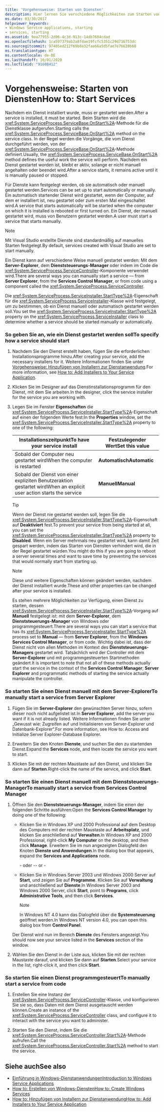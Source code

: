 ```yaml
---
title: 'Vorgehensweise: Starten von Diensten'
description: Hier lernen Sie verschiedene Möglichkeiten zum Starten von Diensten kennen. Nachdem ein Dienst installiert wurde, muss er gestartet werden. Beim Starten wird die „OnStart“-Methode für die Dienstklasse aufgerufen.
ms.date: 03/30/2017
helpviewer_keywords:
- Windows Service applications, starting
- services, starting
ms.assetid: 9ea77955-2d96-4c3d-913c-14db7604cdad
ms.openlocfilehash: 1ca597379ab2a8fdae19fcfc5351c29d716753dc
ms.sourcegitcommit: 97405ed212f69b0a32faa66a5d5fae7e76628b68
ms.translationtype: HT
ms.contentlocale: de-DE
ms.lasthandoff: 10/01/2020
ms.locfileid: "91608412"
---
```

# <a name="how-to-start-services"></a><span data-ttu-id="a4f84-105">Vorgehensweise: Starten von Diensten</span><span class="sxs-lookup"><span data-stu-id="a4f84-105">How to: Start Services</span></span>

<span data-ttu-id="a4f84-106">Nachdem ein Dienst installiert wurde, muss er gestartet werden.</span><span class="sxs-lookup"><span data-stu-id="a4f84-106">After a service is installed, it must be started.</span></span> <span data-ttu-id="a4f84-107">Beim Starten wird die <xref:System.ServiceProcess.ServiceBase.OnStart%2A>-Methode für die Dienstklasse aufgerufen.</span><span class="sxs-lookup"><span data-stu-id="a4f84-107">Starting calls the <xref:System.ServiceProcess.ServiceBase.OnStart%2A> method on the service class.</span></span> <span data-ttu-id="a4f84-108">In der Regel werden die Vorgänge, die vom Dienst durchgeführt werden, von der <xref:System.ServiceProcess.ServiceBase.OnStart%2A>-Methode definiert.</span><span class="sxs-lookup"><span data-stu-id="a4f84-108">Usually, the <xref:System.ServiceProcess.ServiceBase.OnStart%2A> method defines the useful work the service will perform.</span></span> <span data-ttu-id="a4f84-109">Nachdem ein Dienst gestartet worden ist, bleibt er aktiv, solange er nicht manuell angehalten oder beendet wird.</span><span class="sxs-lookup"><span data-stu-id="a4f84-109">After a service starts, it remains active until it is manually paused or stopped.</span></span>

<span data-ttu-id="a4f84-110">Für Dienste kann festgelegt werden, ob sie automatisch oder manuell gestartet werden.</span><span class="sxs-lookup"><span data-stu-id="a4f84-110">Services can be set up to start automatically or manually.</span></span> <span data-ttu-id="a4f84-111">Ein automatisch startender Dienst wird gestartet, wenn der Computer, auf dem er installiert ist, neu gestartet oder zum ersten Mal eingeschaltet wird.</span><span class="sxs-lookup"><span data-stu-id="a4f84-111">A service that starts automatically will be started when the computer on which it is installed is rebooted or first turned on.</span></span> <span data-ttu-id="a4f84-112">Ein Dienst, der manuell gestartet wird, muss von Benutzern gestartet werden.</span><span class="sxs-lookup"><span data-stu-id="a4f84-112">A user must start a service that starts manually.</span></span>

> [!NOTE]
> <span data-ttu-id="a4f84-113">Mit Visual Studio erstellte Dienste sind standardmäßig auf manuelles Starten festgelegt.</span><span class="sxs-lookup"><span data-stu-id="a4f84-113">By default, services created with Visual Studio are set to start manually.</span></span>

<span data-ttu-id="a4f84-114">Ein Dienst kann auf verschiedene Weise manuell gestartet werden: Mit dem **Server-Explorer**, dem **Dienststeuerungs-Manager** oder indem im Code die <xref:System.ServiceProcess.ServiceController>-Komponente verwendet wird.</span><span class="sxs-lookup"><span data-stu-id="a4f84-114">There are several ways you can manually start a service — from **Server Explorer**, from the **Services Control Manager**, or from code using a component called the <xref:System.ServiceProcess.ServiceController>.</span></span>

<span data-ttu-id="a4f84-115">Die <xref:System.ServiceProcess.ServiceInstaller.StartType%2A>-Eigenschaft für die <xref:System.ServiceProcess.ServiceInstaller>-Klasse wird festgelegt, um zu bestimmen, ob ein Dienst manuell oder automatisch gestartet werden soll.</span><span class="sxs-lookup"><span data-stu-id="a4f84-115">You set the <xref:System.ServiceProcess.ServiceInstaller.StartType%2A> property on the <xref:System.ServiceProcess.ServiceInstaller> class to determine whether a service should be started manually or automatically.</span></span>

### <a name="to-specify-how-a-service-should-start"></a><span data-ttu-id="a4f84-116">So geben Sie an, wie ein Dienst gestartet werden soll</span><span class="sxs-lookup"><span data-stu-id="a4f84-116">To specify how a service should start</span></span>

1. <span data-ttu-id="a4f84-117">Nachdem Sie den Dienst erstellt haben, fügen Sie die erforderlichen Installationsprogramme hinzu.</span><span class="sxs-lookup"><span data-stu-id="a4f84-117">After creating your service, add the necessary installers for it.</span></span> <span data-ttu-id="a4f84-118">Weitere Informationen finden Sie unter [Vorgehensweise: Hinzufügen von Installern zur Dienstanwendung](how-to-add-installers-to-your-service-application.md).</span><span class="sxs-lookup"><span data-stu-id="a4f84-118">For more information, see [How to: Add Installers to Your Service Application](how-to-add-installers-to-your-service-application.md).</span></span>

2. <span data-ttu-id="a4f84-119">Klicken Sie im Designer auf das Dienstinstallationsprogramm für den Dienst, mit dem Sie arbeiten.</span><span class="sxs-lookup"><span data-stu-id="a4f84-119">In the designer, click the service installer for the service you are working with.</span></span>

3. <span data-ttu-id="a4f84-120">Legen Sie im Fenster **Eigenschaften** die <xref:System.ServiceProcess.ServiceInstaller.StartType%2A>-Eigenschaft auf einen der folgenden Werte fest:</span><span class="sxs-lookup"><span data-stu-id="a4f84-120">In the **Properties** window, set the <xref:System.ServiceProcess.ServiceInstaller.StartType%2A> property to one of the following:</span></span>

    |<span data-ttu-id="a4f84-121">Installationszeitpunkt</span><span class="sxs-lookup"><span data-stu-id="a4f84-121">To have your service install</span></span>|<span data-ttu-id="a4f84-122">Festzulegender Wert</span><span class="sxs-lookup"><span data-stu-id="a4f84-122">Set this value</span></span>|
    |----------------------------------|--------------------|
    |<span data-ttu-id="a4f84-123">Sobald der Computer neu gestartet wird</span><span class="sxs-lookup"><span data-stu-id="a4f84-123">When the computer is restarted</span></span>|<span data-ttu-id="a4f84-124">**Automatisch**</span><span class="sxs-lookup"><span data-stu-id="a4f84-124">**Automatic**</span></span>|
    |<span data-ttu-id="a4f84-125">Sobald der Dienst von einer expliziten Benutzeraktion gestartet wird</span><span class="sxs-lookup"><span data-stu-id="a4f84-125">When an explicit user action starts the service</span></span>|<span data-ttu-id="a4f84-126">**Manuell**</span><span class="sxs-lookup"><span data-stu-id="a4f84-126">**Manual**</span></span>|

    > [!TIP]
    > <span data-ttu-id="a4f84-127">Wenn der Dienst nie gestartet werden soll, legen Sie die <xref:System.ServiceProcess.ServiceInstaller.StartType%2A>-Eigenschaft auf **Deaktiviert** fest.</span><span class="sxs-lookup"><span data-stu-id="a4f84-127">To prevent your service from being started at all, you can set the <xref:System.ServiceProcess.ServiceInstaller.StartType%2A> property to **Disabled**.</span></span> <span data-ttu-id="a4f84-128">Wenn ein Server mehrmals neu gestartet wird, kann damit Zeit gespart werden, indem das Starten von Diensten verhindert wird, die in der Regel gestartet würden.</span><span class="sxs-lookup"><span data-stu-id="a4f84-128">You might do this if you are going to reboot a server several times and want to save time by preventing the services that would normally start from starting up.</span></span>

    > [!NOTE]
    > <span data-ttu-id="a4f84-129">Diese und weitere Eigenschaften können geändert werden, nachdem der Dienst installiert wurde.</span><span class="sxs-lookup"><span data-stu-id="a4f84-129">These and other properties can be changed after your service is installed.</span></span>

    <span data-ttu-id="a4f84-130">Es stehen mehrere Möglichkeiten zur Verfügung, einen Dienst zu starten, dessen <xref:System.ServiceProcess.ServiceInstaller.StartType%2A>-Vorgang auf **Manuell** festgelegt ist: mit dem **Server-Explorer**, dem **Dienststeuerungs-Manager** von Windows oder programmgesteuert.</span><span class="sxs-lookup"><span data-stu-id="a4f84-130">There are several ways you can start a service that has its <xref:System.ServiceProcess.ServiceInstaller.StartType%2A> process set to **Manual** — from **Server Explorer**, from the **Windows Services Control Manager**, or from code.</span></span> <span data-ttu-id="a4f84-131">Wichtig dabei ist, dass der Dienst nicht von allen Methoden im Kontext des **Dienststeuerungs-Managers** gestartet wird. Tatsächlich wird der Controller mit dem **Server-Explorer** und mit programmgesteuerten Startmethoden geändert.</span><span class="sxs-lookup"><span data-stu-id="a4f84-131">It is important to note that not all of these methods actually start the service in the context of the **Services Control Manager**; **Server Explorer** and programmatic methods of starting the service actually manipulate the controller.</span></span>

### <a name="to-manually-start-a-service-from-server-explorer"></a><span data-ttu-id="a4f84-132">So starten Sie einen Dienst manuell mit dem Server-Explorer</span><span class="sxs-lookup"><span data-stu-id="a4f84-132">To manually start a service from Server Explorer</span></span>

1. <span data-ttu-id="a4f84-133">Fügen Sie im **Server-Explorer** den gewünschten Server hinzu, sofern dieser noch nicht aufgelistet ist.</span><span class="sxs-lookup"><span data-stu-id="a4f84-133">In **Server Explorer**, add the server you want if it is not already listed.</span></span> <span data-ttu-id="a4f84-134">Weitere Informationen finden Sie unter „Gewusst wie: Zugreifen auf und Initialisieren von Server-Explorer und Datenbank-Explorer“.</span><span class="sxs-lookup"><span data-stu-id="a4f84-134">For more information, see How to: Access and Initialize Server Explorer-Database Explorer.</span></span>

2. <span data-ttu-id="a4f84-135">Erweitern Sie den Knoten **Dienste**, und suchen Sie den zu startenden Dienst.</span><span class="sxs-lookup"><span data-stu-id="a4f84-135">Expand the **Services** node, and then locate the service you want to start.</span></span>

3. <span data-ttu-id="a4f84-136">Klicken Sie mit der rechten Maustaste auf den Dienst, und klicken Sie dann auf **Starten**.</span><span class="sxs-lookup"><span data-stu-id="a4f84-136">Right-click the name of the service, and click **Start**.</span></span>

### <a name="to-manually-start-a-service-from-services-control-manager"></a><span data-ttu-id="a4f84-137">So starten Sie einen Dienst manuell mit dem Dienststeuerungs-Manager</span><span class="sxs-lookup"><span data-stu-id="a4f84-137">To manually start a service from Services Control Manager</span></span>

1. <span data-ttu-id="a4f84-138">Öffnen Sie den **Dienststeuerungs-Manager**, indem Sie einen der folgenden Schritte ausführen:</span><span class="sxs-lookup"><span data-stu-id="a4f84-138">Open the **Services Control Manager** by doing one of the following:</span></span>

    - <span data-ttu-id="a4f84-139">Klicken Sie in Windows XP und 2000 Professional auf dem Desktop des Computers mit der rechten Maustaste auf **Arbeitsplatz**, und klicken Sie anschließend auf **Verwalten**.</span><span class="sxs-lookup"><span data-stu-id="a4f84-139">In Windows XP and 2000 Professional, right-click **My Computer** on the desktop, and then click **Manage**.</span></span> <span data-ttu-id="a4f84-140">Erweitern Sie im nun angezeigten Dialogfeld den Knoten **Dienste und Anwendungen**.</span><span class="sxs-lookup"><span data-stu-id="a4f84-140">In the dialog box that appears, expand the **Services and Applications** node.</span></span>

      <span data-ttu-id="a4f84-141">\- oder -</span><span class="sxs-lookup"><span data-stu-id="a4f84-141">\- or -</span></span>

    - <span data-ttu-id="a4f84-142">Klicken Sie in Windows Server 2003 und Windows 2000 Server auf **Start**, und zeigen Sie auf **Programme**. Klicken Sie auf **Verwaltung** und anschließend auf **Dienste**.</span><span class="sxs-lookup"><span data-stu-id="a4f84-142">In Windows Server 2003 and Windows 2000 Server, click **Start**, point to **Programs**, click **Administrative Tools**, and then click **Services**.</span></span>

      > [!NOTE]
      > <span data-ttu-id="a4f84-143">In Windows NT 4.0 kann das Dialogfeld über die **Systemsteuerung** geöffnet werden.</span><span class="sxs-lookup"><span data-stu-id="a4f84-143">In Windows NT version 4.0, you can open this dialog box from **Control Panel**.</span></span>

    <span data-ttu-id="a4f84-144">Der Dienst wird nun im Bereich **Dienste** des Fensters angezeigt.</span><span class="sxs-lookup"><span data-stu-id="a4f84-144">You should now see your service listed in the **Services** section of the window.</span></span>

2. <span data-ttu-id="a4f84-145">Wählen Sie den Dienst in der Liste aus, klicken Sie mit der rechten Maustaste darauf, und klicken Sie dann auf **Starten**.</span><span class="sxs-lookup"><span data-stu-id="a4f84-145">Select your service in the list, right-click it, and then click **Start**.</span></span>

### <a name="to-manually-start-a-service-from-code"></a><span data-ttu-id="a4f84-146">So starten Sie einen Dienst programmgesteuert</span><span class="sxs-lookup"><span data-stu-id="a4f84-146">To manually start a service from code</span></span>

1. <span data-ttu-id="a4f84-147">Erstellen Sie eine Instanz der <xref:System.ServiceProcess.ServiceController>-Klasse, und konfigurieren Sie sie so, dass Daten mit dem Dienst ausgetauscht werden können.</span><span class="sxs-lookup"><span data-stu-id="a4f84-147">Create an instance of the <xref:System.ServiceProcess.ServiceController> class, and configure it to interact with the service you want to administer.</span></span>

2. <span data-ttu-id="a4f84-148">Starten Sie den Dienst, indem Sie die <xref:System.ServiceProcess.ServiceController.Start%2A>-Methode aufrufen.</span><span class="sxs-lookup"><span data-stu-id="a4f84-148">Call the <xref:System.ServiceProcess.ServiceController.Start%2A> method to start the service.</span></span>

## <a name="see-also"></a><span data-ttu-id="a4f84-149">Siehe auch</span><span class="sxs-lookup"><span data-stu-id="a4f84-149">See also</span></span>

- [<span data-ttu-id="a4f84-150">Einführung in Windows-Dienstanwendungen</span><span class="sxs-lookup"><span data-stu-id="a4f84-150">Introduction to Windows Service Applications</span></span>](introduction-to-windows-service-applications.md)
- [<span data-ttu-id="a4f84-151">How to: Erstellen von Windows-Diensten</span><span class="sxs-lookup"><span data-stu-id="a4f84-151">How to: Create Windows Services</span></span>](how-to-create-windows-services.md)
- [<span data-ttu-id="a4f84-152">How to: Hinzufügen von Installern zur Dienstanwendung</span><span class="sxs-lookup"><span data-stu-id="a4f84-152">How to: Add Installers to Your Service Application</span></span>](how-to-add-installers-to-your-service-application.md)
